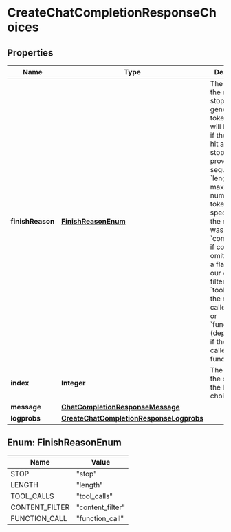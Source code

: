# CreateChatCompletionResponseChoices

## Properties
Name | Type | Description | Notes
------------ | ------------- | ------------- | -------------
**finishReason** | [**FinishReasonEnum**](#FinishReasonEnum) | The reason the model stopped generating tokens. This will be &#x60;stop&#x60; if the model hit a natural stop point or a provided stop sequence, &#x60;length&#x60; if the maximum number of tokens specified in the request was reached, &#x60;content_filter&#x60; if content was omitted due to a flag from our content filters, &#x60;tool_calls&#x60; if the model called a tool, or &#x60;function_call&#x60; (deprecated) if the model called a function.  | 
**index** | **Integer** | The index of the choice in the list of choices. | 
**message** | [**ChatCompletionResponseMessage**](ChatCompletionResponseMessage.md) |  | 
**logprobs** | [**CreateChatCompletionResponseLogprobs**](CreateChatCompletionResponseLogprobs.md) |  | 

<a name="FinishReasonEnum"></a>
## Enum: FinishReasonEnum
Name | Value
---- | -----
STOP | &quot;stop&quot;
LENGTH | &quot;length&quot;
TOOL_CALLS | &quot;tool_calls&quot;
CONTENT_FILTER | &quot;content_filter&quot;
FUNCTION_CALL | &quot;function_call&quot;
